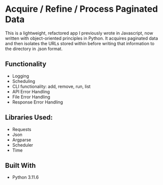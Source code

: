 # Acquire / Refine / Process Paginated Data 

This is a lightweight, refactored app I previously wrote in Javascript, now written with object-oriented principles in Python. It acquires paginated data and then isolates the URLs stored within before writing that information to the directory in .json format. 

## Functionality

- Logging
- Scheduling
- CLI functionality: add, remove, run, list
- API Error Handling
- File Error Handling
- Response Error Handling

## Libraries Used:

- Requests
- Json
- Argparse
- Scheduler
- Time

## Built With

- Python 3.11.6